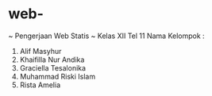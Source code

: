 # web-
~ Pengerjaan Web Statis ~
Kelas XII Tel 11
Nama Kelompok :
1. Alif Masyhur
2. Khaifilla Nur Andika
3. Graciella Tesalonika
4. Muhammad Riski Islam
5. Rista Amelia
